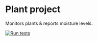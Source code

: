 # Plant project

Monitors plants & reports moisture levels.

[![Run tests](https://github.com/DevilinAus/plantproject/actions/workflows/test.yml/badge.svg?branch=main)](https://github.com/DevilinAus/plantproject/actions/workflows/test.yml)
